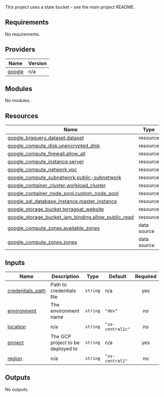 This project uses a state bucket - see the main project README.
<!-- BEGIN_TF_DOCS -->
## Requirements

No requirements.

## Providers

| Name | Version |
|------|---------|
| <a name="provider_google"></a> [google](#provider\_google) | n/a |

## Modules

No modules.

## Resources

| Name | Type |
|------|------|
| [google_bigquery_dataset.dataset](https://registry.terraform.io/providers/hashicorp/google/latest/docs/resources/bigquery_dataset) | resource |
| [google_compute_disk.unencrypted_disk](https://registry.terraform.io/providers/hashicorp/google/latest/docs/resources/compute_disk) | resource |
| [google_compute_firewall.allow_all](https://registry.terraform.io/providers/hashicorp/google/latest/docs/resources/compute_firewall) | resource |
| [google_compute_instance.server](https://registry.terraform.io/providers/hashicorp/google/latest/docs/resources/compute_instance) | resource |
| [google_compute_network.vpc](https://registry.terraform.io/providers/hashicorp/google/latest/docs/resources/compute_network) | resource |
| [google_compute_subnetwork.public-subnetwork](https://registry.terraform.io/providers/hashicorp/google/latest/docs/resources/compute_subnetwork) | resource |
| [google_container_cluster.workload_cluster](https://registry.terraform.io/providers/hashicorp/google/latest/docs/resources/container_cluster) | resource |
| [google_container_node_pool.custom_node_pool](https://registry.terraform.io/providers/hashicorp/google/latest/docs/resources/container_node_pool) | resource |
| [google_sql_database_instance.master_instance](https://registry.terraform.io/providers/hashicorp/google/latest/docs/resources/sql_database_instance) | resource |
| [google_storage_bucket.terragoat_website](https://registry.terraform.io/providers/hashicorp/google/latest/docs/resources/storage_bucket) | resource |
| [google_storage_bucket_iam_binding.allow_public_read](https://registry.terraform.io/providers/hashicorp/google/latest/docs/resources/storage_bucket_iam_binding) | resource |
| [google_compute_zones.available_zones](https://registry.terraform.io/providers/hashicorp/google/latest/docs/data-sources/compute_zones) | data source |
| [google_compute_zones.zones](https://registry.terraform.io/providers/hashicorp/google/latest/docs/data-sources/compute_zones) | data source |

## Inputs

| Name | Description | Type | Default | Required |
|------|-------------|------|---------|:--------:|
| <a name="input_credentials_path"></a> [credentials\_path](#input\_credentials\_path) | Path to credentials file | `string` | n/a | yes |
| <a name="input_environment"></a> [environment](#input\_environment) | The environment name | `string` | `"dev"` | no |
| <a name="input_location"></a> [location](#input\_location) | n/a | `string` | `"us-central1c"` | no |
| <a name="input_project"></a> [project](#input\_project) | The GCP project to be deployed to | `string` | n/a | yes |
| <a name="input_region"></a> [region](#input\_region) | n/a | `string` | `"us-central1"` | no |

## Outputs

No outputs.
<!-- END_TF_DOCS -->